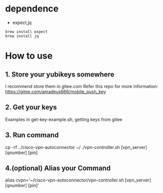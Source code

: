 # dependence
- expect,jq
```
brew install expect
brew install jq
```
# How to use
## 1. Store your yubikeys somewhere
I recommend store them in gitee.com
Refer this repo for more information: https://gitee.com/amadeus666/mobile_push_key
## 2. Get your keys
Examples in get-key-example.sh, getting keys from gitee
## 3. Run command
cp -rf ../cisco-vpn-autoconnector ~/
./vpn-controller.sh [vpn_server] [qnumber] [pin]

## 4.(optional) Alias your Command
alias cvpn='~/cisco-vpn-autoconnector/vpn-controller.sh [vpn_server] [qnumber] [pin]'
